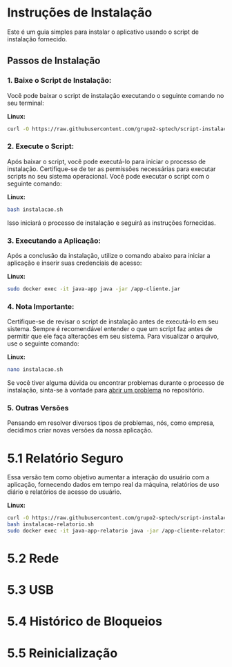 # Instruções de Instalação

Este é um guia simples para instalar o aplicativo usando o script de instalação fornecido.

## Passos de Instalação

### 1. **Baixe o Script de Instalação:**

Você pode baixar o script de instalação executando o seguinte comando no seu terminal:
   
**Linux:**
```bash
curl -O https://raw.githubusercontent.com/grupo2-sptech/script-instalacao/main/instalacao.sh
```
    
### 2. **Execute o Script:**

Após baixar o script, você pode executá-lo para iniciar o processo de instalação. Certifique-se de ter as permissões necessárias para executar scripts no seu sistema operacional. Você pode executar o script com o seguinte comando:
   
**Linux:**
 ```bash
 bash instalacao.sh
 ```
    
Isso iniciará o processo de instalação e seguirá as instruções fornecidas.

### 3. **Executando a Aplicação:**

Após a conclusão da instalação, utilize o comando abaixo para iniciar a aplicação e inserir suas credenciais de acesso:
   
**Linux:**
```bash
sudo docker exec -it java-app java -jar /app-cliente.jar
```

### 4. **Nota Importante:**

Certifique-se de revisar o script de instalação antes de executá-lo em seu sistema. Sempre é recomendável entender o que um script faz antes de permitir que ele faça alterações em seu sistema. Para visualizar o arquivo, use o seguinte comando:

**Linux:**
```bash
nano instalacao.sh
```

Se você tiver alguma dúvida ou encontrar problemas durante o processo de instalação, sinta-se à vontade para [abrir um problema](https://github.com/grupo2-sptech/script-instalacao/issues) no repositório.

### 5. **Outras Versões**

Pensando em resolver diversos tipos de problemas, nós, como empresa, decidimos criar novas versões da nossa aplicação.

# 5.1 **Relatório Seguro**

Essa versão tem como objetivo aumentar a interação do usuário com a aplicação, fornecendo dados em tempo real da máquina, relatórios de uso diário e relatórios de acesso do usuário.

**Linux:**
```bash
curl -O https://raw.githubusercontent.com/grupo2-sptech/script-instalacao/main/instalacao-relatorio.sh
bash instalacao-relatorio.sh
sudo docker exec -it java-app-relatorio java -jar /app-cliente-relatorio-seguro.jar
```

# 5.2 **Rede**

# 5.3 **USB**

# 5.4 **Histórico de Bloqueios**

# 5.5 **Reinicialização**

